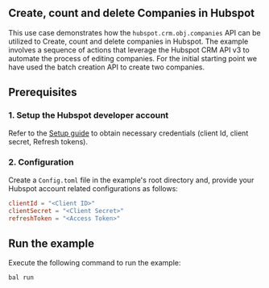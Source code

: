 ## Create, count and delete Companies in Hubspot

This use case demonstrates how the `hubspot.crm.obj.companies` API can be utilized to Create, count and delete companies in Hubspot. The example involves a sequence of actions that leverage the Hubspot CRM API v3 to automate the process of editing companies. For the initial starting point we have used the batch creation API to create two companies.

## Prerequisites

### 1. Setup the Hubspot developer account

Refer to the [Setup guide](README.md#setup-guide) to obtain necessary credentials (client Id, client secret, Refresh tokens).

### 2. Configuration

Create a `Config.toml` file in the example's root directory and, provide your Hubspot account related configurations as follows:

```toml
clientId = "<Client ID>"
clientSecret = "<Client Secret>"
refreshToken = "<Access Token>"
```

## Run the example

Execute the following command to run the example:

```bash
bal run
```